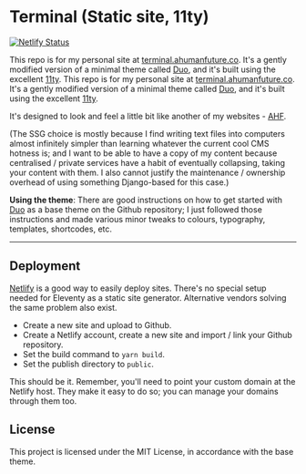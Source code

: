 # Terminal (Static site, 11ty)

[![Netlify Status](https://api.netlify.com/api/v1/badges/7a307170-2fd5-4a8f-a232-589f8510f668/deploy-status)](https://app.netlify.com/sites/terminal-ahumanfuture/deploys)

This repo is for my personal site at
[terminal.ahumanfuture.co](https://terminal.ahumanfuture.co). It's a gently modified version of a
minimal theme called [Duo](https://github.com/yinkakun/eleventy-duo), and it's built using the
excellent [11ty](https://www.11ty.dev). This repo is for my personal site at
[terminal.ahumanfuture.co](https://ahumanfuture.co). It's a gently modified version of a minimal
theme called [Duo](https://github.com/yinkakun/eleventy-duo), and it's built using the excellent
[11ty](https://www.11ty.dev).

It's designed to look and feel a little bit like another of my websites -
[AHF](https://ahumanfuture.co).

(The SSG choice is mostly because I find writing text files into computers almost infinitely simpler
than learning whatever the current cool CMS hotness is; and I want to be able to have a copy of my
content because centralised / private services have a habit of eventually collapsing, taking your
content with them. I also cannot justify the maintenance / ownership overhead of using something
Django-based for this case.)

**Using the theme**: There are good instructions on how to get started with
[Duo](https://github.com/yinkakun/eleventy-duo) as a base theme on the Github repository; I just
followed those instructions and made various minor tweaks to colours, typography, templates,
shortcodes, etc.

---

## Deployment

[Netlify](https://netlify.com) is a good way to easily deploy sites. There's no special setup needed
for Eleventy as a static site generator. Alternative vendors solving the same problem also exist.

- Create a new site and upload to Github.
- Create a Netlify account, create a new site and import / link your Github repository.
- Set the build command to `yarn build`.
- Set the publish directory to `public`.

This should be it. Remember, you'll need to point your custom domain at the Netlify host. They make
it easy to do so; you can manage your domains through them too.

## License

This project is licensed under the MIT License, in accordance with the base theme.
